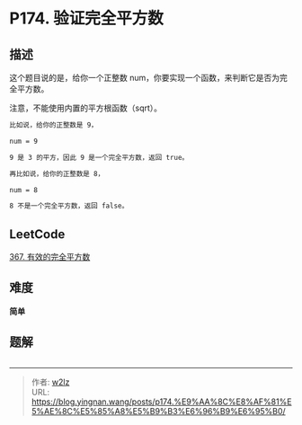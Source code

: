 # P174. 验证完全平方数


<!--more-->

## 描述

这个题目说的是，给你一个正整数 num，你要实现一个函数，来判断它是否为完全平方数。

注意，不能使用内置的平方根函数（sqrt）。

```markdown
比如说，给你的正整数是 9，

num = 9

9 是 3 的平方，因此 9 是一个完全平方数，返回 true。

再比如说，给你的正整数是 8，

num = 8

8 不是一个完全平方数，返回 false。
```

## LeetCode

[367. 有效的完全平方数](https://leetcode.cn/problems/valid-perfect-square/description/)

## 难度

**简单**

## 题解

```java

```


---

> 作者: [w2lz](https://github.com/w2lz)  
> URL: https://blog.yingnan.wang/posts/p174.%E9%AA%8C%E8%AF%81%E5%AE%8C%E5%85%A8%E5%B9%B3%E6%96%B9%E6%95%B0/  

